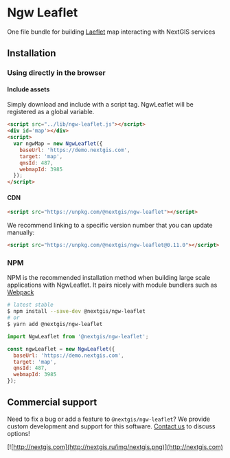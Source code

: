 # Ngw Leaflet

One file bundle for building [Laeflet](https://leafletjs.com/) map interacting with NextGIS services

## Installation

### Using directly in the browser

#### Include assets

Simply download and include with a script tag. NgwLeaflet will be registered as a global variable.

```html
<script src="../lib/ngw-leaflet.js"></script>
<div id='map'></div>
<script>
  var ngwMap = new NgwLeaflet({
    baseUrl: 'https://demo.nextgis.com',
    target: 'map',
    qmsId: 487,
    webmapId: 3985
  });
</script>
```

#### CDN

```html
<script src="https://unpkg.com/@nextgis/ngw-leaflet"></script>
```

We recommend linking to a specific version number that you can update manually:

```html
<script src="https://unpkg.com/@nextgis/ngw-leaflet@0.11.0"></script>
```

### NPM

NPM is the recommended installation method when building large scale applications with NgwLeaflet. It pairs nicely with module bundlers such as [Webpack](https://webpack.js.org/)

```bash
# latest stable
$ npm install --save-dev @nextgis/ngw-leaflet
# or
$ yarn add @nextgis/ngw-leaflet
```

```js
import NgwLeaflet from '@nextgis/ngw-leaflet';

const ngwLeaflet = new NgwLeaflet({
  baseUrl: 'https://demo.nextgis.com',
  target: 'map',
  qmsId: 487,
  webmapId: 3985
});

```

## Commercial support

Need to fix a bug or add a feature to `@nextgis/ngw-leaflet`? We provide custom development and support for this software. [Contact us](http://nextgis.com/contact/) to discuss options!

[![http://nextgis.com](http://nextgis.ru/img/nextgis.png)](http://nextgis.com)
